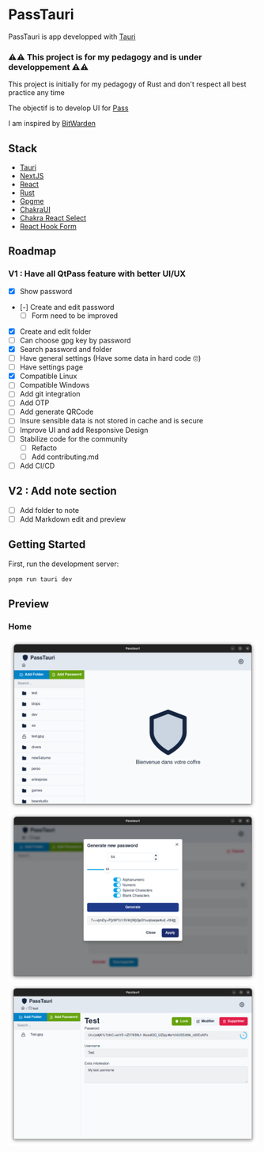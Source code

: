 # PassTauri

PassTauri is app developped with [Tauri](https://tauri.app/)

### ⚠️⚠️ This project is for my pedagogy and is under developpement ⚠️⚠️

This project is initially for my pedagogy of Rust and don't respect all best practice any time

The objectif is to develop UI for [Pass](https://www.passwordstore.org/)

I am inspired by [BitWarden](https://go.bitwarden.com)

## Stack

- [Tauri](https://tauri.app/)
- [NextJS](https://nextjs.org/)
- [React](https://fr.legacy.reactjs.org/)
- [Rust](https://www.rust-lang.org/fr)
- [Gpgme](https://github.com/gpg/gpgme)
- [ChakraUI](https://chakra-ui.com/)
- [Chakra React Select](https://github.com/csandman/chakra-react-select)
- [React Hook Form](https://react-hook-form.com/)

## Roadmap

### V1 : Have all QtPass feature with better UI/UX

- [x] Show password
- [-] Create and edit password
   - [ ] Form need to be improved
- [x] Create and edit folder
- [ ] Can choose gpg key by password
- [x] Search password and folder
- [ ] Have general settings (Have some data in hard code 🙄)
- [ ] Have settings page
- [x] Compatible Linux
- [ ] Compatible Windows
- [ ] Add git integration
- [ ] Add OTP
- [ ] Add generate QRCode
- [ ] Insure sensible data is not stored in cache and is secure
- [ ] Improve UI and add Responsive Design
- [ ] Stabilize code for the community
   - [ ] Refacto
   - [ ] Add contributing.md
- [ ] Add CI/CD

## V2 : Add note section

- [ ] Add folder to note
- [ ] Add Markdown edit and preview

## Getting Started

First, run the development server:

```bash
pnpm run tauri dev
```

## Preview

### Home


<div align="center">
            <img src="https://raw.githubusercontent.com/tibs245/passtauri/main/docs/home.png" alt="Home Passtauri" />
</div>

<div align="center">
            <img src="https://raw.githubusercontent.com/tibs245/passtauri/main/docs/generate_password.png" alt="Generate password" />
</div>

<div align="center">
            <img src="https://raw.githubusercontent.com/tibs245/passtauri/main/docs/view_password.png" alt="View password" />
</div>